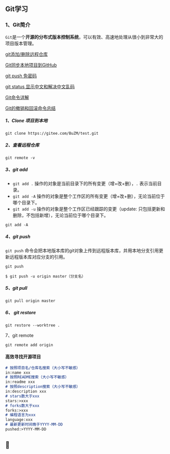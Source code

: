 ## Git学习

### 1、Git简介

`Git`是一个**开源的分布式版本控制系统**，可以有效、高速地处理从很小到非常大的项目版本管理。



[git添加/删除远程仓库](https://blog.csdn.net/zhezhebie/article/details/78761417)

[Git同步本地项目到GitHub](https://www.jianshu.com/p/7c836f2d5c66)

[git push 免密码](https://todebug.com/Tips/)

[git status 显示中文和解决中文乱码](https://blog.csdn.net/u012145252/article/details/81775362)

[Git命令详解](https://juejin.im/post/5cdea2d5f265da1b91636122)

[Git的撤销和回滚命令总结](https://www.jianshu.com/p/38921d19ba0a)

##### 1、Clone 项目到本地

```shell
git clone https://gitee.com/BuZM/test.git
```

##### 2、查看远程仓库

```shell
git remote -v
```

##### 3、git add

-   `git add .` 操作的对象是当前目录下的所有变更（增+改+删），`.` 表示当前目录。
-   `git add -A` 操作的对象是整个工作区的所有变更（增+改+删），无论当前位于哪个目录下。
-   `git add -u` 操作的对象是整个工作区已经跟踪的变更（update: 只包括更新和删除，不包括新增），无论当前位于哪个目录下。

```shell
git add -A
```

##### 4、git push

`git push` 命令会把本地版本库的git对象上传到远程版本库，并用本地分支引用更新远程版本库对应分支的引用。

```shell
git push

$ git push -u origin master（分支名）
```

##### 5、git pull

```
git pull origin master
```



##### 6、 git restore

```shell
git restore --worktree .
```

7、git remote

```shell
git remote add origin 
```



#### 高效寻找开源项目

```markdown
# 按照项目名/仓库名搜索（大小写不敏感）
in:name xxx 
# 按照README搜索（大小写不敏感）
in:readme xxx
# 按照description搜索（大小写不敏感）
in:description xxx
# stars数大于xxx
stars:>xxx
# forks数大于xxx
forks:>xxx
# 编程语言为xxx
language:xxx
# 最新更新时间晚于YYYY-MM-DD
pushed:>YYYY-MM-DD
```



## 🐞



